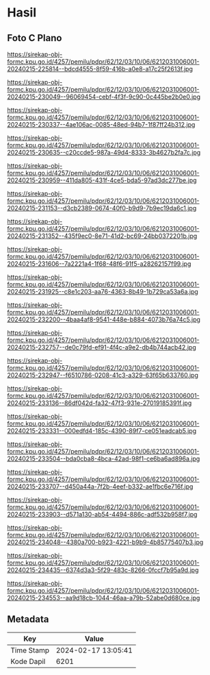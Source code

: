 # Hasil

## Foto C Plano

https://sirekap-obj-formc.kpu.go.id/4257/pemilu/pdpr/62/12/03/10/06/6212031006001-20240215-225814--bdcd4555-8f59-416b-a0e8-a17c25f2613f.jpg

https://sirekap-obj-formc.kpu.go.id/4257/pemilu/pdpr/62/12/03/10/06/6212031006001-20240215-230049--96069454-cebf-4f3f-9c90-0c445be2b0e0.jpg

https://sirekap-obj-formc.kpu.go.id/4257/pemilu/pdpr/62/12/03/10/06/6212031006001-20240215-230337--4ae106ac-0085-48ed-94b7-1f87ff24b312.jpg

https://sirekap-obj-formc.kpu.go.id/4257/pemilu/pdpr/62/12/03/10/06/6212031006001-20240215-230635--c20ccde5-987a-49d4-8333-3b4627b2fa7c.jpg

https://sirekap-obj-formc.kpu.go.id/4257/pemilu/pdpr/62/12/03/10/06/6212031006001-20240215-230959--411da805-431f-4ce5-bda5-97ad3dc277be.jpg

https://sirekap-obj-formc.kpu.go.id/4257/pemilu/pdpr/62/12/03/10/06/6212031006001-20240215-231153--d3cb2389-0674-40f0-b9d9-7b9ec19da6c1.jpg

https://sirekap-obj-formc.kpu.go.id/4257/pemilu/pdpr/62/12/03/10/06/6212031006001-20240215-231352--435f9ec0-8e71-41d2-bc69-24bb0372201b.jpg

https://sirekap-obj-formc.kpu.go.id/4257/pemilu/pdpr/62/12/03/10/06/6212031006001-20240215-231606--7a2221a4-1f68-48f6-91f5-a28262157f99.jpg

https://sirekap-obj-formc.kpu.go.id/4257/pemilu/pdpr/62/12/03/10/06/6212031006001-20240215-231925--c8e1c203-aa76-4363-8b49-1b729ca53a6a.jpg

https://sirekap-obj-formc.kpu.go.id/4257/pemilu/pdpr/62/12/03/10/06/6212031006001-20240215-232200--4baa4af8-9541-448e-b884-4073b76a74c5.jpg

https://sirekap-obj-formc.kpu.go.id/4257/pemilu/pdpr/62/12/03/10/06/6212031006001-20240215-232757--de0c79fd-ef91-4f4c-a9e2-db4b744acb42.jpg

https://sirekap-obj-formc.kpu.go.id/4257/pemilu/pdpr/62/12/03/10/06/6212031006001-20240215-232947--f6510786-0208-41c3-a329-63f65b633760.jpg

https://sirekap-obj-formc.kpu.go.id/4257/pemilu/pdpr/62/12/03/10/06/6212031006001-20240215-233136--86df042d-fa32-47f3-931e-27019185391f.jpg

https://sirekap-obj-formc.kpu.go.id/4257/pemilu/pdpr/62/12/03/10/06/6212031006001-20240215-233331--000edfd4-185c-4390-89f7-ce051eadcab5.jpg

https://sirekap-obj-formc.kpu.go.id/4257/pemilu/pdpr/62/12/03/10/06/6212031006001-20240215-233504--bda0cba8-4bca-42ad-98f1-ce6ba6ad896a.jpg

https://sirekap-obj-formc.kpu.go.id/4257/pemilu/pdpr/62/12/03/10/06/6212031006001-20240215-233707--d450a44a-7f2b-4eef-b332-ae1fbc6e716f.jpg

https://sirekap-obj-formc.kpu.go.id/4257/pemilu/pdpr/62/12/03/10/06/6212031006001-20240215-233903--d571a130-ab54-4494-886c-adf532b958f7.jpg

https://sirekap-obj-formc.kpu.go.id/4257/pemilu/pdpr/62/12/03/10/06/6212031006001-20240215-234048--4380a700-b923-4221-b9b9-4b85775407b3.jpg

https://sirekap-obj-formc.kpu.go.id/4257/pemilu/pdpr/62/12/03/10/06/6212031006001-20240215-234435--6374d3a3-5f29-483c-8266-0fccf7b95a9d.jpg

https://sirekap-obj-formc.kpu.go.id/4257/pemilu/pdpr/62/12/03/10/06/6212031006001-20240215-234553--aa9d18cb-1044-46aa-a79b-52abe0d680ce.jpg


## Metadata

| Key        | Value               |
| ---------- | ------------------- |
| Time Stamp | 2024-02-17 13:05:41 |
| Kode Dapil | 6201                |



